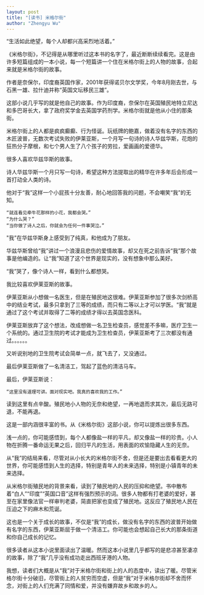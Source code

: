 ```yaml
---
layout: post
title: "[读书] 米格尔街"
author: "Zhengyu Wu"
---
```


“生活如此绝望，每个人却都兴高采烈地活着。”

《米格尔街》，不记得是从哪里听过这本书的名字了，最近断断续续看完。这是由许多短篇组成的一本小说，每一个短篇讲一个住在米格尔街上的人物的故事，合起来就是米格尔街的故事。

作者是奈保尔，印度裔英国作家，2001年获得诺贝尔文学奖，今年8月刚去世，与石黑一雄、拉什迪并称“英国文坛移民三雄”。

这部小说几乎写的就是他自己的故事。作为印度裔，奈保尔在英国殖民地特立尼达和多巴哥长大，拿了政府奖学金去英国学药剂学。米格尔街就是他从小住的那条街。

米格尔街上的人都是疯疯癫癫、行为怪诞。玩纸牌的鲍嘉，做着没有名字的东西的木匠波普，无数次考试失败的伊莱亚斯，一个月写一句诗的诗人华兹华斯，花炮的狂热分子摩根，和七个男人生了八个孩子的劳拉，爱画画的爱德华。

很多人喜欢华兹华斯的故事。

诗人华兹华斯一个月只写一句诗，希望这种方法提取出的精华在许多年后会形成一首打动全人类的诗。

他对于“我”这样一个小屁孩十分友善，耐心地回答我的问题，不会嘲笑“我”的无知。

```
“就连看见牵牛花那样的小花，我都会哭。”
“为什么哭？”
“当你做了诗人之后，你就会为任何一件事哭泣。”
```

"我"在华兹华斯身上感受到了纯真，和他成为了朋友。

华兹华斯曾给“我”讲过一个浪漫且悲伤的爱情故事，却又在死之前告诉“我”那个故事是他编造的。让“我”知道了这个世界是现实的，没有想象中那么美好。

“我”哭了，像个诗人一样，看到什么都想哭。

我比较喜欢伊莱亚斯的故事。

伊莱亚斯从小想做一名医生，但是在殖民地这很难。伊莱亚斯参加了很多次剑桥高中的结业考试，最多只拿到了三等的成绩，而只有二等以上才可以学医。“我”就是通过了这个考试并取得了二等的成绩才得以去英国念医科。

伊莱亚斯放弃了这个想法，改成想做一名卫生检查员，感觉差不多嘛，医疗卫生一个系统的。通过卫生院的考试才能成为卫生检查员，伊莱亚斯考了三次都没有通过。。。。。。

又听说别地的卫生院考试会简单一点，就飞去了，又没通过。

最后伊莱亚斯做了一名清洁工，驾起了蓝色的清洁马车。

最后，伊莱亚斯说：

```
“这里没有道理可讲。面对现实吧。我真的喜欢我的工作。”
```

读到这里有点辛酸。殖民地小人物的无奈和绝望，一再地退而求其次，最后无路可退，不能再退。


这是一部内涵很丰富的书。从《米格尔街》这部小说，你可以提炼出很多东西。

浅一点的，你可能感悟到，每个人都像盐一样的平凡，却又像盐一样的珍贵。小人物在折腾一番命运无果之后，回归平凡的生活，用表面的欢愉隐藏人生的无奈。

从“我”的结局来看，尽管对从小长大的米格尔街不舍，但是还是要出去看看更大的世界，你可能感悟到人生的选择，特别是青年人的未来选择，特别是小镇青年的未来选择。

从米格尔街殖民地的背景来看，读到了殖民地的人民的压抑和绝望。书中散布着“白人”“印度”“英国口音”这样有强烈预示的词。很多人物都有打老婆的爱好，甚至在家里像法官一样审判老婆，简直把家也变成了殖民地。这反应了殖民地人民在压迫之下的麻木和荒诞。

这也是一个关于成长的故事，不仅是“我”的成长，做没有名字的东西的波普开始做有名字的东西，伊莱亚斯屈于做一个清洁工。你可能也会想起自己长大的那条街道和你自己成长的记忆。

很多读者从这本小说里面读出了温暖。然而这本小说里几乎都写的是悲凉甚至凄凉的故事，除了“我”几乎没有成功走出西班牙港的人物。

我想，读者们大概是从“我”对于米格尔街和街上的人的态度中，读出了暖。尽管米格尔街十分破旧，尽管街上的人贫穷而空虚，但是“我”对于米格尔街却不舍而怀念，对街上的人们充满了同情和爱，并没有嫌弃故乡和故乡的人。











